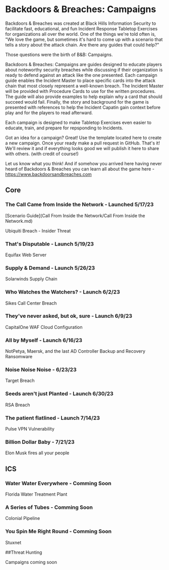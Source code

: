 # Backdoors & Breaches: Campaigns
Backdoors & Breaches was created at Black Hills Information Security to facilitate fast, educational, and fun Incident Response Tabletop Exercises for organizations all over the world. One of the things we're told often is, "We love the game, but sometimes it's hard to come up with a scenario that tells a story about the attack chain. Are there any guides that could help?"

Those questions were the birth of B&B: Campaigns. 

Backdoors & Breaches: Campaigns are guides designed to educate players about noteworthy security breaches while discussing if their organization is ready to defend against an attack like the one presented. Each campaign guide enables the Incident Master to place specific cards into the attack chain that most closely represent a well-known breach. The Incident Master will be provided with Procedure Cards to use for the written procedures. The guide will also provide examples to help explain why a card that should succeed would fail. Finally, the story and background for the game is presented with references to help the Incident Capatin gain context before play and for the players to read afterward. 

Each campaign is designed to make Tabletop Exercises even easier to educate, train, and prepare for repsponding to Incidents. 

Got an idea for a campaign? Great! Use the template located here to create a new campaign. Once your ready make a pull request in GitHub. That's it! We'll review it and if everything looks good we will publish it here to share with others. (with credit of course!)

Let us know what you think! And if somehow you arrived here having never heard of Backdoors & Breaches you can learn all about the game here - https://www.backdoorsandbreaches.com 


## Core

### The Call Came from Inside the Network - Launched 5/17/23
[Scenario Guide](Call From Inside the Network/Call From Inside the Network.md)

Ubiquiti Breach - Insider Threat

### That's Disputable - Launch 5/19/23
Equifax
Web Server 

### Supply & Demand - Launch 5/26/23
Solarwinds
Supply Chain

### Who Watches the Watchers? - Launch 6/2/23
Sikes Call Center Breach

### They've never asked, but ok, sure - Launch 6/9/23
CapitalOne WAF
Cloud Configuration

### All by Myself - Launch 6/16/23
NotPetya, Maersk, and the last AD Controller
Backup and Recovery
Ransomware

### Noise Noise Noise - 6/23/23
Target Breach

### Seeds aren't just Planted - Launch 6/30/23
RSA Breach

### The patient flatlined - Launch 7/14/23
Pulse VPN Vulnerability

### Billion Dollar Baby - 7/21/23
Elon Musk fires all your people

## ICS

### Water Water Everywhere - Comming Soon
Florida Water Treatment Plant

### A Series of Tubes - Comming Soon
Colonial Pipeline

### You Spin Me Right Round - Comming Soon
Stuxnet

##Threat Hunting

Campaigns coming soon
